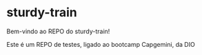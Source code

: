 # sturdy-train
Bem-vindo ao REPO do sturdy-train!

Este é um REPO de testes, ligado ao bootcamp Capgemini, da DIO

